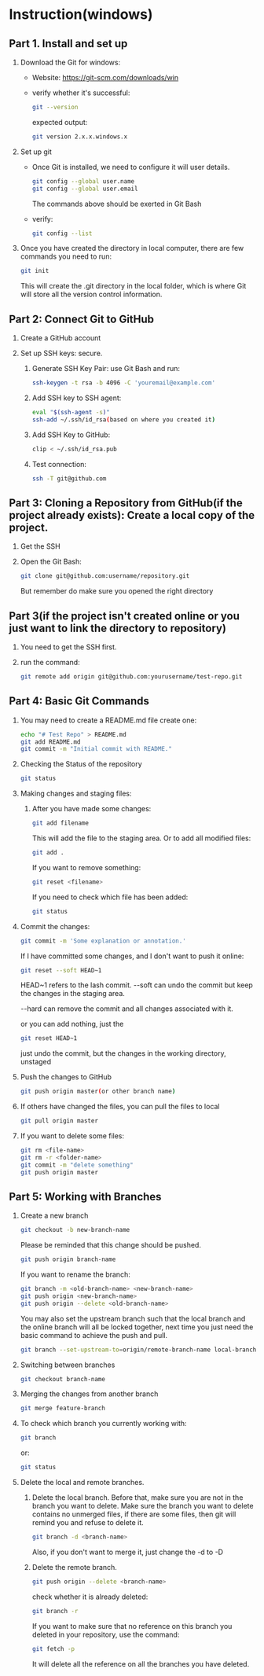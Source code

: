 # Instruction(windows)

## Part 1. Install and set up

1. Download the Git for windows:

   - Website: https://git-scm.com/downloads/win

   - verify whether it's successful: 

     ```bash 
     git --version
     ```

     expected output:

     ```bash
     git version 2.x.x.windows.x
     ```

2. Set up git

   - Once Git is installed, we need to configure it will user details.
     ```bash
     git config --global user.name
     git config --global user.email
     ```

     The commands above should be exerted in Git Bash

   - verify:
     ```bash
     git config --list
     ```

3. Once you have created the directory in local computer, there are few commands you need to run:
   ```bash
   git init
   ```

   This will create the .git directory in the local folder, which is where Git will store all the version control information.

## Part 2: Connect Git to GitHub

1. Create a GitHub account

2. Set up SSH keys: secure.

   1. Generate SSH Key Pair: use Git Bash and run:
      ```bash
      ssh-keygen -t rsa -b 4096 -C 'youremail@example.com'
      ```

   2. Add SSH key to SSH agent:
      ```bash
      eval "$(ssh-agent -s)"
      ssh-add ~/.ssh/id_rsa(based on where you created it)
      ```

   3. Add SSH Key to GitHub:
      ```bash
      clip < ~/.ssh/id_rsa.pub
      ```

   4. Test connection:
      ```bash
      ssh -T git@github.com
      ```



## Part 3: Cloning a Repository from GitHub(if the project already exists): Create a local copy of the project.

1. Get the SSH

2. Open the Git Bash:
   ```bash
   git clone git@github.com:username/repository.git
   ```

   But remember do make sure you opened the right directory

## Part 3(if the project isn't created online or you just want to link the directory to repository)

1. You need to get the SSH first.

2. run the command:
   ```bash
   git remote add origin git@github.com:yourusername/test-repo.git
   ```

   

## Part 4: Basic Git Commands

1. You may need to create a README.md file
   create one:

   ```bash
   echo "# Test Repo" > README.md
   git add README.md
   git commit -m "Initial commit with README."
   ```

   

2. Checking the Status of the repository

   ```bash
   git status
   ```

3. Making changes and staging files:

   1. After you have made some changes:
      ```bash
      git add filename
      ```

      This will add the file to the staging area. Or to add all modified files:
      ```bash
      git add .
      ```

      If you want to remove something:
      ```bash
      git reset <filename>
      ```

      If you need to check which file has been added:
      ```bash
      git status
      ```
      
      

3. Commit the changes:
   ```bash
   git commit -m 'Some explanation or annotation.'
   ```

   If I have committed some changes, and I don't want to push it online:
   ```bash
   git reset --soft HEAD~1
   ```

   HEAD~1 refers to the lash commit.
   --soft can undo the commit but keep the changes in the staging area.

   --hard can remove the commit and all changes associated with it.

   or you can add nothing, just the 
   ```bash
   git reset HEAD~1
   ```

   just undo the commit, but the changes in the working directory, unstaged

4. Push the changes to GitHub
   ```bash
   git push origin master(or other branch name)
   ```

5. If others have changed the files, you can pull the files to local
   ```bash
   git pull origin master
   ```


7. If you want to delete some files:
   ```bash
   git rm <file-name>
   git rm -r <folder-name>
   git commit -m "delete something"
   git push origin master
   ```

   

## Part 5: Working with Branches

1. Create a new branch
   ```bash
   git checkout -b new-branch-name
   ```

   Please be reminded that this change should be pushed.
   ```bash
   git push origin branch-name
   ```

   If you want to rename the branch:
   ```bash
   git branch -m <old-branch-name> <new-branch-name>
   git push origin <new-branch-name>
   git push origin --delete <old-branch-name>
   ```

   You may also set the upstream branch such that the local branch and the online branch will all be locked together, next time you just need the basic command to achieve the push and pull.
   ```bash
   git branch --set-upstream-to=origin/remote-branch-name local-branch-name
   ```

   

2. Switching between branches
   ```bash
   git checkout branch-name
   ```

3. Merging the changes from another branch
   ```bash
   git merge feature-branch
   ```

4. To check which branch you currently working with:
   ```bash
   git branch
   ```

   or:
   ```bash
   git status
   ```

5. Delete the local and remote branches.

   1. Delete the local branch.
      Before that, make sure you are not in the branch you want to delete.
      Make sure the branch you want to delete contains no unmerged files, if there are some files, then git will remind you and refuse to delete it.

      ```bash
      git branch -d <branch-name>
      ```

      Also, if you don't want to merge it, just change the -d to -D

   2. Delete the remote branch.
      ```bash
      git push origin --delete <branch-name>
      ```

      check whether it is already deleted:
      ```bash
      git branch -r
      ```

      If you want to make sure that no reference on this branch you deleted in your repository, use the command:
      ```bash
      git fetch -p
      ```

      It will delete all the reference on all the branches you have deleted.


